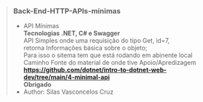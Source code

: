 > ### Back-End-HTTP-APIs-mínimas  
> - API Mínimas  
> **Tecnologias .NET, C# e Swagger**  
> API Simples onde uma requisição do tipo Get, id=7,  
> retorna Informações básica sobre o objeto;  
> Para isso o sitema tem que está rodando em abinente local  
> Caminho Fonte do material de onde tive Apoio/Apredizagem  
> **https://github.com/dotnet/intro-to-dotnet-web-dev/tree/main/4-minimal-api**  
> **Obrigado**
> - Author: Silas Vasconcelos Cruz
